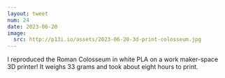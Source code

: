 ```yaml
---
layout: tweet
num: 24
date: 2023-06-20
image:
  src: http://p13i.io/assets/2023-06-20-3d-print-colosseum.jpg
---
```


I reproduced the Roman Colosseum in white PLA on a work maker-space 3D printer! It weighs 33 grams and took about eight hours to print.
